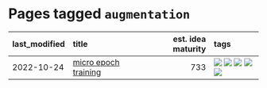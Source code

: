 # Pages tagged `augmentation`

|last_modified|title|est. idea maturity|tags
|:---|:---|---:|:---|
|2022-10-24|[micro epoch training](../micro-epoch.md)|733|[![](https://img.shields.io/badge/tag-augmentation-587798)](../tags/augmentation.md) [![](https://img.shields.io/badge/tag-dataset-e9b626)](../tags/dataset.md) [![](https://img.shields.io/badge/tag-heuristics-2c91b4)](../tags/heuristics.md) [![](https://img.shields.io/badge/tag-tooling-92ab1c)](../tags/tooling.md) [![](https://img.shields.io/badge/tag-training-394ee4)](../tags/training.md)|